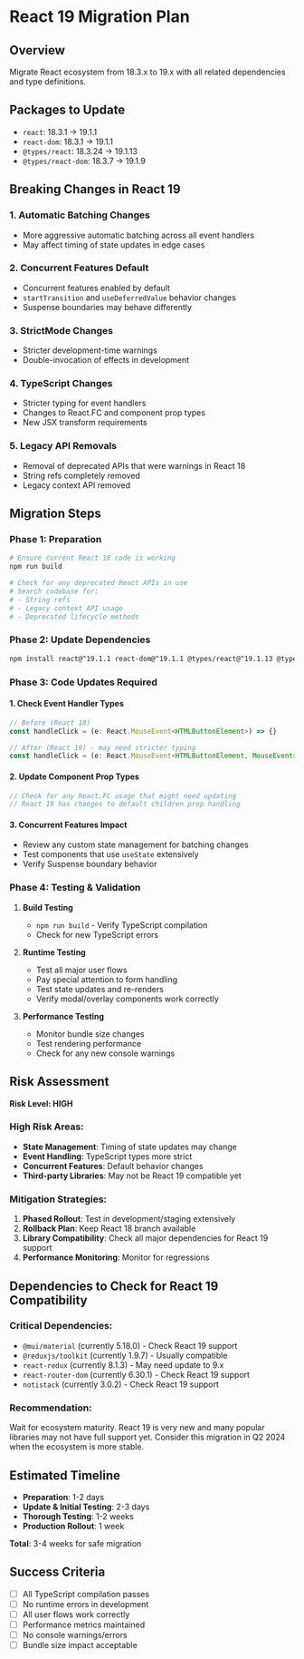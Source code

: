# React 19 Migration Plan

## Overview
Migrate React ecosystem from 18.3.x to 19.x with all related dependencies and type definitions.

## Packages to Update
- `react`: 18.3.1 → 19.1.1
- `react-dom`: 18.3.1 → 19.1.1
- `@types/react`: 18.3.24 → 19.1.13
- `@types/react-dom`: 18.3.7 → 19.1.9

## Breaking Changes in React 19

### 1. Automatic Batching Changes
- More aggressive automatic batching across all event handlers
- May affect timing of state updates in edge cases

### 2. Concurrent Features Default
- Concurrent features enabled by default
- `startTransition` and `useDeferredValue` behavior changes
- Suspense boundaries may behave differently

### 3. StrictMode Changes
- Stricter development-time warnings
- Double-invocation of effects in development

### 4. TypeScript Changes
- Stricter typing for event handlers
- Changes to React.FC and component prop types
- New JSX transform requirements

### 5. Legacy API Removals
- Removal of deprecated APIs that were warnings in React 18
- String refs completely removed
- Legacy context API removed

## Migration Steps

### Phase 1: Preparation
```bash
# Ensure current React 18 code is working
npm run build

# Check for any deprecated React APIs in use
# Search codebase for:
# - String refs
# - Legacy context API usage
# - Deprecated lifecycle methods
```

### Phase 2: Update Dependencies
```bash
npm install react@^19.1.1 react-dom@^19.1.1 @types/react@^19.1.13 @types/react-dom@^19.1.9
```

### Phase 3: Code Updates Required

#### 1. Check Event Handler Types
```typescript
// Before (React 18)
const handleClick = (e: React.MouseEvent<HTMLButtonElement>) => {}

// After (React 19) - may need stricter typing
const handleClick = (e: React.MouseEvent<HTMLButtonElement, MouseEvent>) => {}
```

#### 2. Update Component Prop Types
```typescript
// Check for any React.FC usage that might need updating
// React 19 has changes to default children prop handling
```

#### 3. Concurrent Features Impact
- Review any custom state management for batching changes
- Test components that use `useState` extensively
- Verify Suspense boundary behavior

### Phase 4: Testing & Validation
1. **Build Testing**
   - `npm run build` - Verify TypeScript compilation
   - Check for new TypeScript errors

2. **Runtime Testing**
   - Test all major user flows
   - Pay special attention to form handling
   - Test state updates and re-renders
   - Verify modal/overlay components work correctly

3. **Performance Testing**
   - Monitor bundle size changes
   - Test rendering performance
   - Check for any new console warnings

## Risk Assessment
**Risk Level: HIGH**

### High Risk Areas:
- **State Management**: Timing of state updates may change
- **Event Handling**: TypeScript types more strict
- **Concurrent Features**: Default behavior changes
- **Third-party Libraries**: May not be React 19 compatible yet

### Mitigation Strategies:
1. **Phased Rollout**: Test in development/staging extensively
2. **Rollback Plan**: Keep React 18 branch available
3. **Library Compatibility**: Check all major dependencies for React 19 support
4. **Performance Monitoring**: Monitor for regressions

## Dependencies to Check for React 19 Compatibility

### Critical Dependencies:
- `@mui/material` (currently 5.18.0) - Check React 19 support
- `@reduxjs/toolkit` (currently 1.9.7) - Usually compatible
- `react-redux` (currently 8.1.3) - May need update to 9.x
- `react-router-dom` (currently 6.30.1) - Check React 19 support
- `notistack` (currently 3.0.2) - Check React 19 support

### Recommendation:
Wait for ecosystem maturity. React 19 is very new and many popular libraries may not have full support yet. Consider this migration in Q2 2024 when the ecosystem is more stable.

## Estimated Timeline
- **Preparation**: 1-2 days
- **Update & Initial Testing**: 2-3 days
- **Thorough Testing**: 1-2 weeks
- **Production Rollout**: 1 week

**Total**: 3-4 weeks for safe migration

## Success Criteria
- [ ] All TypeScript compilation passes
- [ ] No runtime errors in development
- [ ] All user flows work correctly
- [ ] Performance metrics maintained
- [ ] No console warnings/errors
- [ ] Bundle size impact acceptable